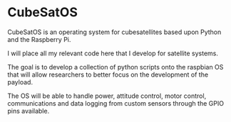 # CubeSatOS
CubeSatOS is an operating system for cubesatellites based upon Python and the Raspberry Pi.

I will place all my relevant code here that I develop for satellite systems.

The goal is to develop a collection of python scripts onto the raspbian OS that will allow 
researchers to better focus on the development of the payload.

The OS will be able to handle power, attitude control, motor control, communications and 
data logging from custom sensors through the GPIO pins available.

